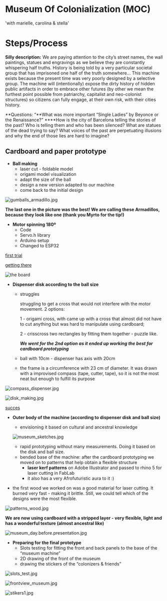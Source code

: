 # Museum Of Colonialization (MOC)


'with marielle, carolina & stella'


# Steps/Process

**Silly description:** We are paying attention to the city’s street names, the wall paintings, statues and engravings as we believe they are constantly whispering half truths. History is being told by a very particular societal group that has imprisoned one half of the truth somewhere... This machine exists because the present time was very poorly designed by a selective group. The machine will (intentionally) expose the dirty history of hidden public artifacts in order to embrace other futures (by other we mean the furthest point possible from patriarchy, capitalist and neo-colonist structures) so citizens can fully engage, at their own risk, with their cities history.

**Questions: “**What was more important “Single Ladies” by Beyonce or the Renaissance?” ****How is the city of Barcelona telling the stories of the past? Who is telling them and who has been silenced? What are statues of the dead trying to say? What voices of the past are perpetuating illusions and why the end of those lies are hard to imagine? 

## Cardboard and paper prototype

- **Ball making**
    - laser cut - foldable model
    - origami model visualization
    - adapt the size of the ball
    - design a new version adapted to our machine
    - come back to the initial design

![gumballs_armadillo.jpg](imagery/gumballs_armadillo.jpg)

**The last one in the picture was the best! We are calling these Armadillos, because they look like one (thank you Myrto for the tip!)**

- **Motor spinning 180º**
    - Code
    - Servo.h library
    - Arduino setup
    - Changed to ESP32 

[first trial](https://s3.us-west-2.amazonaws.com/secure.notion-static.com/16466796-0670-4749-b0e5-d27b048bc41f/arduino1.mp4?X-Amz-Algorithm=AWS4-HMAC-SHA256&X-Amz-Content-Sha256=UNSIGNED-PAYLOAD&X-Amz-Credential=AKIAT73L2G45EIPT3X45%2F20230217%2Fus-west-2%2Fs3%2Faws4_request&X-Amz-Date=20230217T115311Z&X-Amz-Expires=86400&X-Amz-Signature=f01d4c50d05be26c97f73d54fc8e929b2bec7cedc6c3a69cae4bc201cb3cebe8&X-Amz-SignedHeaders=host&response-content-disposition=filename%3D%22arduino1.mp4%22&x-id=GetObject)

[getting there](https://s3.us-west-2.amazonaws.com/secure.notion-static.com/6f3e51df-b64f-4ac3-bc74-2265a9690209/arduino3.mp4?X-Amz-Algorithm=AWS4-HMAC-SHA256&X-Amz-Content-Sha256=UNSIGNED-PAYLOAD&X-Amz-Credential=AKIAT73L2G45EIPT3X45%2F20230217%2Fus-west-2%2Fs3%2Faws4_request&X-Amz-Date=20230217T120425Z&X-Amz-Expires=86400&X-Amz-Signature=81d2612c4e63dc13ea00c61125af380e77237c1fd2cc3fde751f286a6007b75d&X-Amz-SignedHeaders=host&response-content-disposition=filename%3D%22arduino3.mp4%22&x-id=GetObject)

![the board](imagery/arduino2.jpg)

- **Dispenser disk according to the ball size**
    - struggles
        
        struggling to get a cross that would not interfere with the motor movement. 2 options: 
        
        1 - origami cross, with came up with a cross that almost did not have to cut anything but was hard to manipulate using cardboard; 
        
        2 - crisscross two rectangles by fitting them together - puzzle like. 
        
        ***We went for the 2nd option as it ended up working the best for cardboard prototyping***
        
    - ball with 10cm - dispenser has axis with 20cm
    - the frame is a circumference with 23 cm of diameter. It was drawn with a improvised compass (tape, cutter, tape), so it is not the most neat but enough to fulfill its purpose
    

![compass_dispenser.jpg](imagery/compass_dispenser.jpg)

![disk_making.jpg](imagery/disk_making.jpg)

[succes](https://s3.us-west-2.amazonaws.com/secure.notion-static.com/82e5323b-2eed-4eb0-b4e5-41193e756244/dispenser_prototype.mp4?X-Amz-Algorithm=AWS4-HMAC-SHA256&X-Amz-Content-Sha256=UNSIGNED-PAYLOAD&X-Amz-Credential=AKIAT73L2G45EIPT3X45%2F20230217%2Fus-west-2%2Fs3%2Faws4_request&X-Amz-Date=20230217T120925Z&X-Amz-Expires=86400&X-Amz-Signature=7868c0731bf06cbb774e504740ac7d9c45651776f1d6d8c4a853bca25270f8f5&X-Amz-SignedHeaders=host&response-content-disposition=filename%3D%22dispenser_prototype.mp4%22&x-id=GetObject)

- **Outer body of the machine (according to dispenser disk and ball size)**
    - envisioning it based on cultural and ancestral knowledge
    
    ![museum_sketches.jpg](imagery/museum_sketches.jpg)
    
    - rapid prototyping without many measurements. Doing it based on the disk and ball size.
    - bended base of the machine: after the cardboard prototyping we moved on to patterns that help obtain a flexible structure
        - **laser kerf patterns** on Adobe Illustrator and passed to rhino 5 for laser cutting in FabLab
        - it also has a very Afrofuturistic aura to it :)
        

- the first wood we worked on was a good material for laser cutting. It burned very fast - making it brittle. Still, we could tell which of the designs were the most flexible.

![patterns_wood.jpg](imagery/patterns_wood.jpg)

**We are now using cardboard with a stripped layer - very flexible, light and has a wonderful texture (almost ancestral like)**

![museum_day.before.presentation.jpg](imagery/museum_day.before.presentation.jpg)

- **Preparing for the final prototype**
    - Slots testing for fitting the front and back panels to the base of the “museum machine”
    - 2D drawing of the front of the museum
    - drawing the stickers of the “colonizers & friends”

![slots_test.jpg](imagery/slots_test.jpg)

![frontview_museum.jpg](imagery/frontview_museum.jpg)

![stikers1.jpg](imagery/stikers1.jpg)